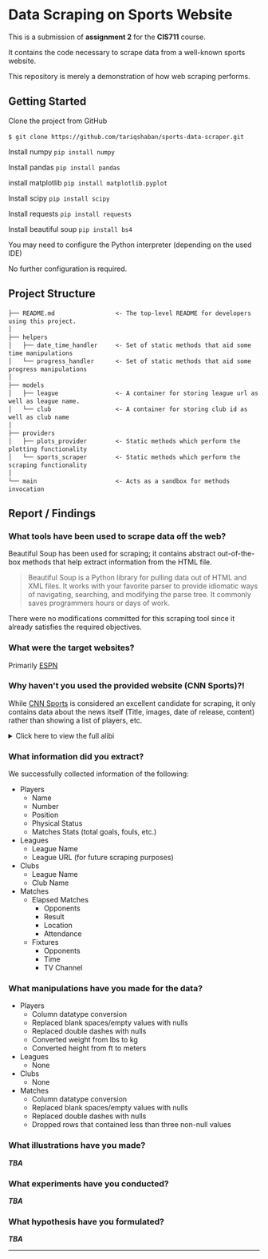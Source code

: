 Data Scraping on Sports Website
==============================

This is a submission of **assignment 2** for the **CIS711** course.

It contains the code necessary to scrape data from a well-known sports website.

This repository is merely a demonstration of how web scraping performs.


Getting Started
------------
Clone the project from GitHub

`$ git clone https://github.com/tariqshaban/sports-data-scraper.git`

Install numpy
`pip install numpy`

Install pandas
`pip install pandas`

install matplotlib
`pip install matplotlib.pyplot`

Install scipy
`pip install scipy`

Install requests
`pip install requests`

Install beautiful soup
`pip install bs4`

You may need to configure the Python interpreter (depending on the used IDE)

No further configuration is required.


Project Structure
------------

    ├── README.md                 <- The top-level README for developers using this project.
    │
    ├── helpers
    │   ├── date_time_handler     <- Set of static methods that aid some time manipulations
    │   └── progress_handler      <- Set of static methods that aid some progress manipulations
    │
    ├── models
    │   ├── league                <- A container for storing league url as well as league name.
    │   └── club                  <- A container for storing club id as well as club name
    │
    ├── providers
    │   ├── plots_provider        <- Static methods which perform the plotting functionality
    │   └── sports_scraper        <- Static methods which perform the scraping functionality
    │
    └── main                      <- Acts as a sandbox for methods invocation

Report / Findings
------------

### What tools have been used to scrape data off the web?

Beautiful Soup has been used for scraping; it contains abstract out-of-the-box methods that help extract information
from the HTML file.

> Beautiful Soup is a Python library for pulling
> data out of HTML and XML files. It works with your
> favorite parser to provide idiomatic ways of navigating,
> searching, and modifying the parse tree.
> It commonly saves programmers hours or days of work.

There were no modifications committed for this scraping tool since it already satisfies the required objectives.

### What were the target websites?

Primarily [ESPN](https://www.espn.in/)

### Why haven't you used the provided website (CNN Sports)?!

While [CNN Sports](https://edition.cnn.com/sport) is considered an excellent candidate for scraping, it only contains
data about the news itself (Title, images, date of release, content) rather than showing a list of players, etc.

<details>
  <summary>Click here to view the full alibi</summary>

--------

#### Rejecting CNN Sports

CNN Sports only provide data concerning news; it does not provide any type of semi-structured data in which it can be
capitalized and used to extract the required information.

![cnn_sports.png](images/alibi/cnn_sports.png)

CNN Sports appears to have an RSS (Really Simple Syndication) feed, but it had the same issues as mentioned above.

![cnn_sports_rss.png](images/alibi/cnn_sports_rss.png)

#### Rejecting BBC Sports

BBC Sports actually contained some highly relevant data; however, the time interval for the data does not even stretch
for more than a month.

![bbc_date_limit.png](images/alibi/bbc_sports_date_limit.png)

Modifying the date manually through the URL did not help.

![bbc_sports_date_limit_out_of_bound.png](images/alibi/bbc_sports_date_limit_out_of_bound.png)

Also, BBC Sports did not provide a wide collection of leagues; only several leagues were mentioned.

![bbc_sports_lack_of_leagues.png](images/alibi/bbc_sports_lack_of_leagues.png)

Overall, scraping from BBC Sports will not yield sufficient data for analysis; since the time interval and the number of
leagues are very limited, as well as if did not provide additional data, such as the physical status of the players.

--------
</details>

### What information did you extract?

We successfully collected information of the following:

* Players
    * Name
    * Number
    * Position
    * Physical Status
    * Matches Stats (total goals, fouls, etc.)
* Leagues
    * League Name
    * League URL (for future scraping purposes)
* Clubs
    * League Name
    * Club Name
* Matches
    * Elapsed Matches
        * Opponents
        * Result
        * Location
        * Attendance
    * Fixtures
        * Opponents
        * Time
        * TV Channel

### What manipulations have you made for the data?

* Players
    * Column datatype conversion
    * Replaced blank spaces/empty values with nulls
    * Replaced double dashes with nulls
    * Converted weight from lbs to kg
    * Converted height from ft to meters
* Leagues
    * None
* Clubs
    * None
* Matches
    * Column datatype conversion
    * Replaced blank spaces/empty values with nulls
    * Replaced double dashes with nulls
    * Dropped rows that contained less than three non-null values

### What illustrations have you made?
***TBA***

### What experiments have you conducted?

***TBA***

### What hypothesis have you formulated?

***TBA***

--------